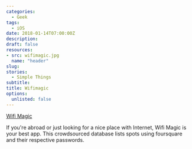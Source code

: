 ```yaml
---
categories: 
  - Geek
tags:
  - iOS
date: 2018-01-14T07:00:00Z
description: 
draft: false
resources: 
- src: wifimagic.jpg
  name: "header"
slug:
stories: 
  - Simple Things
subtitle: 
title: Wifimagic
options:
  unlisted: false
---
```


[Wifi Magic](http://wifimagic.com/)

If you're abroad or just looking for a nice place with Internet, Wifi Magic is your best app. This crowdsourced database lists spots using foursquare and their respective passwords.